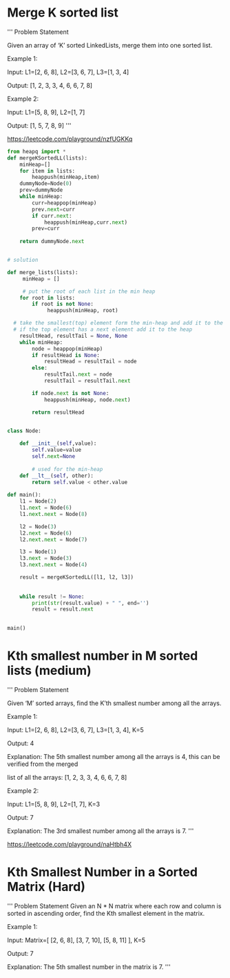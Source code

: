 # Merge K sorted list 

'''
Problem Statement 

Given an array of ‘K’ sorted LinkedLists, merge them into one sorted list.

Example 1:

Input: L1=[2, 6, 8], L2=[3, 6, 7], L3=[1, 3, 4]

Output: [1, 2, 3, 3, 4, 6, 6, 7, 8]

Example 2:

Input: L1=[5, 8, 9], L2=[1, 7]

Output: [1, 5, 7, 8, 9]
'''

https://leetcode.com/playground/nzfUGKKq

```python
from heapq import *
def mergeKSortedLL(lists):
    minHeap=[]
    for item in lists:
        heappush(minHeap,item)
    dummyNode=Node(0)
    prev=dummyNode 
    while minHeap:  
        curr=heappop(minHeap)
        prev.next=curr
        if curr.next:
            heappush(minHeap,curr.next)
        prev=curr    
    
    return dummyNode.next 


# solution 

def merge_lists(lists):
     minHeap = []

     # put the root of each list in the min heap
    for root in lists:
        if root is not None:
             heappush(minHeap, root)

  # take the smallest(top) element form the min-heap and add it to the result
  # if the top element has a next element add it to the heap
    resultHead, resultTail = None, None
    while minHeap:
        node = heappop(minHeap)
        if resultHead is None:
            resultHead = resultTail = node
        else:
            resultTail.next = node
            resultTail = resultTail.next

        if node.next is not None:
            heappush(minHeap, node.next)

        return resultHead


class Node:
    
    def __init__(self,value):
        self.value=value
        self.next=None 
        
        # used for the min-heap
    def __lt__(self, other):
        return self.value < other.value 
        
def main():        
    l1 = Node(2)
    l1.next = Node(6)
    l1.next.next = Node(8)

    l2 = Node(3)
    l2.next = Node(6)
    l2.next.next = Node(7)

    l3 = Node(1)
    l3.next = Node(3)
    l3.next.next = Node(4)

    result = mergeKSortedLL([l1, l2, l3])
    
    
    while result != None:
        print(str(result.value) + " ", end='')
        result = result.next

    
main()


```

# Kth smallest number in M sorted lists (medium)

'''
Problem Statement  

Given ‘M’ sorted arrays, find the K’th smallest number among all the arrays.

Example 1:

Input: L1=[2, 6, 8], L2=[3, 6, 7], L3=[1, 3, 4], K=5

Output: 4

Explanation: The 5th smallest number among all the arrays is 4, this can be verified from the merged 

list of all the arrays: [1, 2, 3, 3, 4, 6, 6, 7, 8]

Example 2:

Input: L1=[5, 8, 9], L2=[1, 7], K=3

Output: 7

Explanation: The 3rd smallest number among all the arrays is 7.
'''


https://leetcode.com/playground/naHtbh4X


# Kth Smallest Number in a Sorted Matrix (Hard)

'''
Problem Statement 
    Given an N * N  matrix where each row and column is sorted in ascending order, find the Kth smallest element in the matrix.

Example 1:

Input: Matrix=[
    [2, 6, 8], 
    [3, 7, 10],
    [5, 8, 11]
  ], 
  K=5

Output: 7

Explanation: The 5th smallest number in the matrix is 7.
'''




